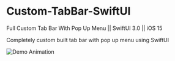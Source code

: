 # Custom-TabBar-SwiftUI
Full Custom Tab Bar With Pop Up Menu || SwiftUI 3.0 || iOS 15

Completely custom built tab bar with pop up menu using SwiftUI

![Demo Animation](../assets/demo.gif?raw=true)
